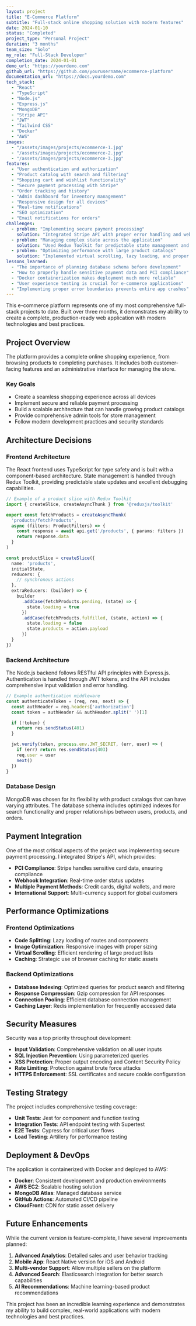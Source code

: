 ```yaml
---
layout: project
title: "E-Commerce Platform"
subtitle: "Full-stack online shopping solution with modern features"
date: 2024-01-10
status: "Completed"
project_type: "Personal Project"
duration: "3 months"
team_size: "Solo"
my_role: "Full-Stack Developer"
completion_date: 2024-01-01
demo_url: "https://yourdemo.com"
github_url: "https://github.com/yourusername/ecommerce-platform"
documentation_url: "https://docs.yourdemo.com"
tech_stack:
  - "React"
  - "TypeScript"
  - "Node.js"
  - "Express.js"
  - "MongoDB"
  - "Stripe API"
  - "JWT"
  - "Tailwind CSS"
  - "Docker"
  - "AWS"
images:
  - "/assets/images/projects/ecommerce-1.jpg"
  - "/assets/images/projects/ecommerce-2.jpg"
  - "/assets/images/projects/ecommerce-3.jpg"
features:
  - "User authentication and authorization"
  - "Product catalog with search and filtering"
  - "Shopping cart and wishlist functionality"
  - "Secure payment processing with Stripe"
  - "Order tracking and history"
  - "Admin dashboard for inventory management"
  - "Responsive design for all devices"
  - "Real-time notifications"
  - "SEO optimization"
  - "Email notifications for orders"
challenges:
  - problem: "Implementing secure payment processing"
    solution: "Integrated Stripe API with proper error handling and webhook validation for payment confirmations"
  - problem: "Managing complex state across the application"
    solution: "Used Redux Toolkit for predictable state management and implemented proper data flow patterns"
  - problem: "Optimizing performance with large product catalogs"
    solution: "Implemented virtual scrolling, lazy loading, and proper database indexing for fast search results"
lessons_learned:
  - "The importance of planning database schema before development"
  - "How to properly handle sensitive payment data and PCI compliance"
  - "Docker containerization makes deployment much more reliable"
  - "User experience testing is crucial for e-commerce applications"
  - "Implementing proper error boundaries prevents entire app crashes"
---
```


This e-commerce platform represents one of my most comprehensive full-stack projects to date. Built over three months, it demonstrates my ability to create a complete, production-ready web application with modern technologies and best practices.

## Project Overview

The platform provides a complete online shopping experience, from browsing products to completing purchases. It includes both customer-facing features and an administrative interface for managing the store.

### Key Goals
- Create a seamless shopping experience across all devices
- Implement secure and reliable payment processing
- Build a scalable architecture that can handle growing product catalogs
- Provide comprehensive admin tools for store management
- Follow modern development practices and security standards

## Architecture Decisions

### Frontend Architecture
The React frontend uses TypeScript for type safety and is built with a component-based architecture. State management is handled through Redux Toolkit, providing predictable state updates and excellent debugging capabilities.

```typescript
// Example of a product slice with Redux Toolkit
import { createSlice, createAsyncThunk } from '@reduxjs/toolkit'

export const fetchProducts = createAsyncThunk(
  'products/fetchProducts',
  async (filters: ProductFilters) => {
    const response = await api.get('/products', { params: filters })
    return response.data
  }
)

const productSlice = createSlice({
  name: 'products',
  initialState,
  reducers: {
    // synchronous actions
  },
  extraReducers: (builder) => {
    builder
      .addCase(fetchProducts.pending, (state) => {
        state.loading = true
      })
      .addCase(fetchProducts.fulfilled, (state, action) => {
        state.loading = false
        state.products = action.payload
      })
  }
})
```

### Backend Architecture
The Node.js backend follows RESTful API principles with Express.js. Authentication is handled through JWT tokens, and the API includes comprehensive input validation and error handling.

```javascript
// Example authentication middleware
const authenticateToken = (req, res, next) => {
  const authHeader = req.headers['authorization']
  const token = authHeader && authHeader.split(' ')[1]

  if (!token) {
    return res.sendStatus(401)
  }

  jwt.verify(token, process.env.JWT_SECRET, (err, user) => {
    if (err) return res.sendStatus(403)
    req.user = user
    next()
  })
}
```

### Database Design
MongoDB was chosen for its flexibility with product catalogs that can have varying attributes. The database schema includes optimized indexes for search functionality and proper relationships between users, products, and orders.

## Payment Integration

One of the most critical aspects of the project was implementing secure payment processing. I integrated Stripe's API, which provides:

- **PCI Compliance**: Stripe handles sensitive card data, ensuring compliance
- **Webhook Integration**: Real-time order status updates
- **Multiple Payment Methods**: Credit cards, digital wallets, and more
- **International Support**: Multi-currency support for global customers

## Performance Optimizations

### Frontend Optimizations
- **Code Splitting**: Lazy loading of routes and components
- **Image Optimization**: Responsive images with proper sizing
- **Virtual Scrolling**: Efficient rendering of large product lists
- **Caching**: Strategic use of browser caching for static assets

### Backend Optimizations
- **Database Indexing**: Optimized queries for product search and filtering
- **Response Compression**: Gzip compression for API responses
- **Connection Pooling**: Efficient database connection management
- **Caching Layer**: Redis implementation for frequently accessed data

## Security Measures

Security was a top priority throughout development:

- **Input Validation**: Comprehensive validation on all user inputs
- **SQL Injection Prevention**: Using parameterized queries
- **XSS Protection**: Proper output encoding and Content Security Policy
- **Rate Limiting**: Protection against brute force attacks
- **HTTPS Enforcement**: SSL certificates and secure cookie configuration

## Testing Strategy

The project includes comprehensive testing coverage:

- **Unit Tests**: Jest for component and function testing
- **Integration Tests**: API endpoint testing with Supertest
- **E2E Tests**: Cypress for critical user flows
- **Load Testing**: Artillery for performance testing

## Deployment & DevOps

The application is containerized with Docker and deployed to AWS:

- **Docker**: Consistent development and production environments
- **AWS EC2**: Scalable hosting solution
- **MongoDB Atlas**: Managed database service
- **GitHub Actions**: Automated CI/CD pipeline
- **CloudFront**: CDN for static asset delivery

## Future Enhancements

While the current version is feature-complete, I have several improvements planned:

1. **Advanced Analytics**: Detailed sales and user behavior tracking
2. **Mobile App**: React Native version for iOS and Android
3. **Multi-vendor Support**: Allow multiple sellers on the platform
4. **Advanced Search**: Elasticsearch integration for better search capabilities
5. **AI Recommendations**: Machine learning-based product recommendations

This project has been an incredible learning experience and demonstrates my ability to build complex, real-world applications with modern technologies and best practices.